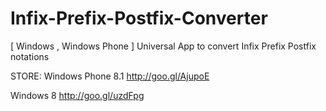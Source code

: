 # Infix-Prefix-Postfix-Converter
[ Windows , Windows Phone ] Universal App to convert Infix Prefix Postfix notations

STORE:
Windows Phone 8.1
http://goo.gl/AjupoE

Windows 8
http://goo.gl/uzdFpg
